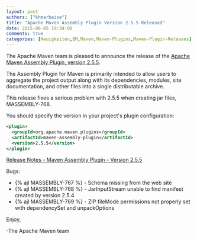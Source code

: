 ```yaml
---
layout: post
authors: ["khmarbaise"]
title: "Apache Maven Assembly Plugin Version 2.5.5 Released"
date: 2015-06-05 19:34:00
comments: true
categories: [Neuigkeiten,BM,Maven,Maven-Plugins,Maven-Plugin-Releases]
---
```

The Apache Maven team is pleased to announce the release of the [Apache
Maven Assembly Plugin, version 2.5.5](http://maven.apache.org/plugins/maven-assembly-plugin/).

The Assembly Plugin for Maven is primarily intended to allow users to aggregate
the project output along with its dependencies, modules, site documentation,
and other files into a single distributable archive.

This release fixes a serious problem with 2.5.5 when creating jar
files, MASSEMBLY-768.

You should specify the version in your project's plugin configuration:

``` xml
<plugin>
  <groupId>org.apache.maven.plugins</groupId>
  <artifactId>maven-assembly-plugin</artifactId>
  <version>2.5.5</version>
</plugin>
```

<!-- more -->

[Release Notes - Maven Assembly Plugin - Version 2.5.5](https://issues.apache.org/jira/secure/ReleaseNote.jspa?version=12332381&styleName=Text&projectId=12317220)

Bugs:

 * {% ajl MASSEMBLY-767 %} - Schema missing from the web site
 * {% ajl MASSEMBLY-768 %} - JarInputStream unable to find  manifest created by version 2.5.4
 * {% ajl MASSEMBLY-769 %} - ZIP fileMode permissions not properly set with dependencySet and unpackOptions


Enjoy,

-The Apache Maven team
